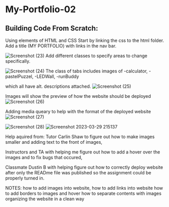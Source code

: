 # My-Portfolio-02

## Building Code From Scratch:

Using elements of HTML and CSS
Start by linking the css to the html folder. 
Add a title (MY PORTFOLIO) with links in the nav bar.

![Screenshot (23)](https://user-images.githubusercontent.com/125934804/231968100-0f670d05-68e4-4836-8de6-bf210e3a71cb.png)
Add different classes to specify areas to change specifically. 

![Screenshot (24)](https://user-images.githubusercontent.com/125934804/231968323-abbd9b45-5e89-423d-ad46-8407d920df58.png)
The class of tabs includes images of -calculator, -pastelPuzzel, -LEDWall, -runBuddy

which all have alt. descriptions attached.
![Screenshot (25)](https://user-images.githubusercontent.com/125934804/231968355-451fad10-6ebf-4b22-9ebb-42143d5f6793.png)

Images will show the preview of how the website should be deployed
![Screenshot (26)](https://user-images.githubusercontent.com/125934804/231968367-ee655f38-762d-406b-bc91-2a47b2afeeaa.png)

Adding media queary to help with the format of the deployed website
![Screenshot (27)](https://user-images.githubusercontent.com/125934804/231968374-8c9b7002-1e58-4163-afc7-2b972a0ec2e7.png)

![Screenshot (28)](https://user-images.githubusercontent.com/125934804/231968380-012d9a6b-bda5-4e95-9664-ead7a81dca9c.png)
![Screenshot 2023-03-29 215137](https://user-images.githubusercontent.com/125934804/231968387-0b74f284-2639-4321-997c-012debb7d096.png)

Help aquired from: Tutor Carlin Shaw to figure out how to make images smaller and adding text to the front of images, 

Instructors and TA with helping me figure out how to add a hover over the images and to fix bugs that occured,

Classmate Dustin B with helping figure out how to correctly deploy website after only the READme file was published so the assignment could be properly turned in. 

NOTES: how to add images into website,
       how to add links into website
       how to add borders to images and hover
       how to separate contents with images
       organizing the website in a clean way

